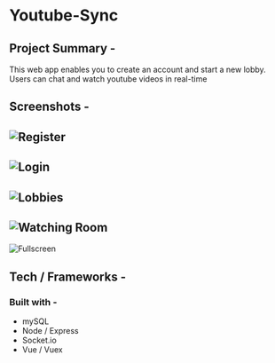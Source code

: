 # Youtube-Sync

## Project Summary - 
This web app enables you to create an account and start a new lobby. Users can chat and watch youtube videos in real-time

## Screenshots - 
![Register](https://i.imgur.com/wJMLMkF.png)
------
![Login](https://i.imgur.com/TWKfidx.png)
------
![Lobbies](https://i.imgur.com/sRc1WyV.png)
------
![Watching Room](https://i.imgur.com/nUG9336.png)
------
![Fullscreen](https://i.imgur.com/DgSGTqB.png)

## Tech / Frameworks - 

### Built with - 
- mySQL
- Node / Express
- Socket.io
- Vue / Vuex
